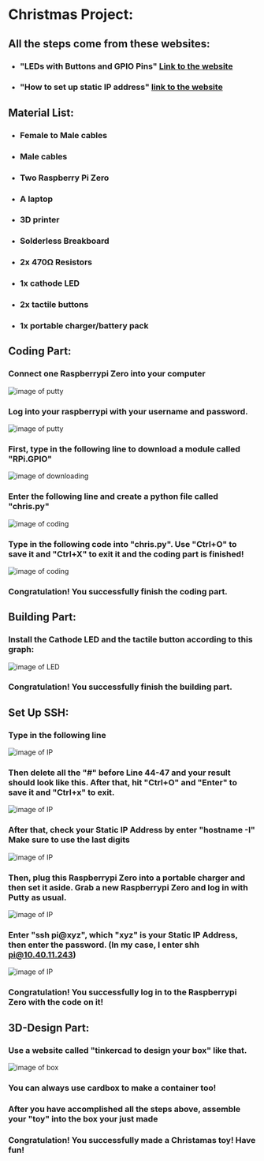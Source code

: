 # Christmas Project:
## All the steps come from these websites:
  * ### "LEDs with Buttons and GPIO Pins" [Link to the website](https://www.hackster.io/Tisko/rgb-led-a-button-click-away-9886c1)
  * ### "How to set up static IP address" [link to the website](https://www.raspberrypi.org/documentation/configuration/tcpip/)
## Material List:
  * ### Female to Male cables
  * ### Male cables
  * ### Two Raspberry Pi Zero
  * ### A laptop
  * ### 3D printer
  * ### Solderless Breakboard
  * ### 2x 470Ω Resistors
  * ### 1x cathode LED
  * ### 2x tactile buttons
  * ### 1x portable charger/battery pack
 
 ## Coding Part:
 ### Connect one Raspberrypi Zero into your computer
 ![image of putty](https://timacw.weebly.com/uploads/1/3/2/1/132123452/raspberrypi05_orig.jpg)
 ### Log into your raspberrypi with your username and password.
 ![image of putty](https://timacw.weebly.com/uploads/1/3/2/1/132123452/putty_orig.png)
 ### First, type in the following line to download a module called "RPi.GPIO"
 ![image of downloading](https://timacw.weebly.com/uploads/1/3/2/1/132123452/gpio-module_orig.png)
 ### Enter the following line and create a python file called "chris.py"
 ![image of coding](https://timacw.weebly.com/uploads/1/3/2/1/132123452/nano-chris2_orig.png)
 ### Type in the following code into "chris.py". Use "Ctrl+O" to save it and "Ctrl+X" to exit it and the coding part is finished!
 ![image of coding](https://timacw.weebly.com/uploads/1/3/2/1/132123452/coding-part_orig.png)
  ### Congratulation! You successfully finish the coding part. 
 
 ## Building Part:
 ### Install the Cathode LED and the tactile button according to this graph:
 ![image of LED](https://timacw.weebly.com/uploads/1/3/2/1/132123452/rgb-button_orig.jpg)
 ### Congratulation! You successfully finish the building part. 

 ## Set Up SSH:
 ### Type in the following line
 ![image of IP](https://timacw.weebly.com/uploads/1/3/2/1/132123452/ip-address-conf_orig.png)
 ### Then delete all the "#" before Line 44-47 and your result should look like this. After that, hit "Ctrl+O" and "Enter" to save it and "Ctrl+x" to exit.
 ![image of IP](https://timacw.weebly.com/uploads/1/3/2/1/132123452/4lines_orig.png)
 ### After that, check your Static IP Address by enter "hostname -I" Make sure to use the last digits
 ![image of IP](https://timacw.weebly.com/uploads/1/3/2/1/132123452/hostname_orig.png)
 ### Then, plug this Raspberrypi Zero into a portable charger and then set it aside. Grab a new Raspberrypi Zero and log in with Putty as usual.
 ![image of IP](https://timacw.weebly.com/uploads/1/3/2/1/132123452/charger_orig.jpg)
 ### Enter "ssh pi@xyz", which "xyz" is your Static IP Address, then enter the password. (In my case, I enter shh pi@10.40.11.243)
 ![image of IP](https://timacw.weebly.com/uploads/1/3/2/1/132123452/ssh_orig.png)
 ### Congratulation! You successfully log in to the Raspberrypi Zero with the code on it!

 ## 3D-Design Part:
 ### Use a website called "tinkercad to design your box" like that.
 ![image of box](https://timacw.weebly.com/uploads/1/3/2/1/132123452/buildingpart_orig.png)
 ### You can always use cardbox to make a container too!
 ### After you have accomplished all the steps above, assemble your "toy" into the box your just made
 ### Congratulation! You successfully made a Christamas toy! Have fun!

